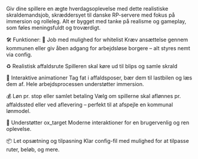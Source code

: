Giv dine spillere en ægte hverdagsoplevelse med dette realistiske skraldemandsjob, skræddersyet til danske RP-servere med fokus på immersion og rolleleg. Alt er bygget med tanke på realisme og gameplay, som føles meningsfuldt og troværdigt.

🛠️ Funktioner:
🚛 Job med mulighed for whitelist
Kræv ansættelse gennem kommunen eller giv åben adgang for arbejdsløse borgere – alt styres nemt via config.

♻️ Realistisk affaldsrute
Spilleren skal køre ud til blips og samle skrald

🧺 Interaktive animationer
Tag fat i affaldsposer, bær dem til lastbilen og læs dem af. Hele arbejdsprocessen understøtter immersion.

💰 Løn pr. stop eller samlet betaling
Vælg om spillerne skal aflønnes pr. affaldssted eller ved aflevering – perfekt til at afspejle en kommunal lønmodel.

🎯 Understøtter ox_target
Moderne interaktioner for en brugervenlig og ren oplevelse.

📦 Let opsætning og tilpasning
Klar config-fil med mulighed for at tilpasse ruter, beløb, og mere.
